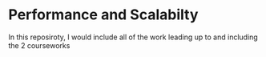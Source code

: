 # Performance and Scalabilty

In this reposiroty, I would include all of the work leading up to and including the 2 courseworks
